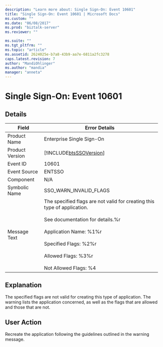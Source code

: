 ```yaml
---
description: "Learn more about: Single Sign-On: Event 10601"
title: "Single Sign-On: Event 10601 | Microsoft Docs"
ms.custom: ""
ms.date: "06/08/2017"
ms.prod: "biztalk-server"
ms.reviewer: ""

ms.suite: ""
ms.tgt_pltfrm: ""
ms.topic: "article"
ms.assetid: 2624025e-b7a8-43b9-aa7e-6811a2fc3278
caps.latest.revision: 7
author: "MandiOhlinger"
ms.author: "mandia"
manager: "anneta"
---
```

# Single Sign-On: Event 10601
## Details  
  
| Field | Error Details |
|-----------------|--------------------------------------------------------------------------------------------------------------------------------------------------------------------------------------------------------------------------------------------------------------|
|  Product Name   |                                                                                                                  Enterprise Single Sign-On                                                                                                                   |
| Product Version |                                                                                                  [!INCLUDE[btsSSOVersion](../includes/btsssoversion-md.md)]                                                                                                  |
|    Event ID     |                                                                                                                            10601                                                                                                                             |
|  Event Source   |                                                                                                                            ENTSSO                                                                                                                            |
|    Component    |                                                                                                                             N/A                                                                                                                              |
|  Symbolic Name  |                                                                                                                    SSO_WARN_INVALID_FLAGS                                                                                                                    |
|  Message Text   | The specified flags are not valid for creating this type of application.<br /><br /> See documentation for details.%r<br /><br /> Application Name: %1%r<br /><br /> Specified Flags: %2%r<br /><br /> Allowed Flags: %3%r<br /><br /> Not Allowed Flags: %4 |
  
## Explanation  
 The specified flags are not valid for creating this type of application. The warning lists the application concerned, as well as the flags that are allowed and those that are not.  
  
## User Action  
 Recreate the application following the guidelines outlined in the warning message.
